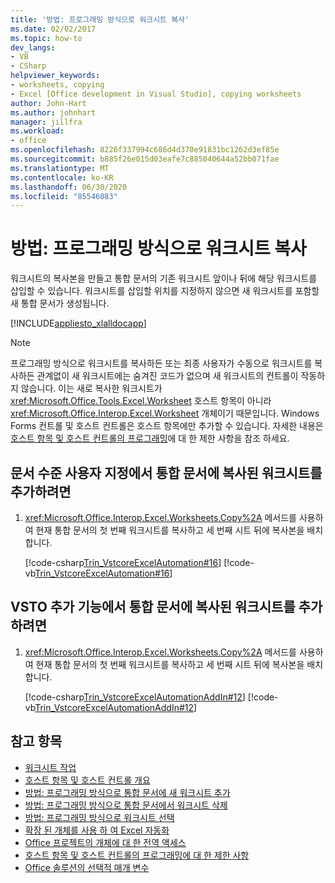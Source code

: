 ```yaml
---
title: '방법: 프로그래밍 방식으로 워크시트 복사'
ms.date: 02/02/2017
ms.topic: how-to
dev_langs:
- VB
- CSharp
helpviewer_keywords:
- worksheets, copying
- Excel [Office development in Visual Studio], copying worksheets
author: John-Hart
ms.author: johnhart
manager: jillfra
ms.workload:
- office
ms.openlocfilehash: 8226f337994c686d4d370e91831bc1262d3ef85e
ms.sourcegitcommit: b885f26e015d03eafe7c885040644a52bb071fae
ms.translationtype: MT
ms.contentlocale: ko-KR
ms.lasthandoff: 06/30/2020
ms.locfileid: "85546083"
---
```

# <a name="how-to-programmatically-copy-worksheets"></a>방법: 프로그래밍 방식으로 워크시트 복사
  워크시트의 복사본을 만들고 통합 문서의 기존 워크시트 앞이나 뒤에 해당 워크시트를 삽입할 수 있습니다. 워크시트를 삽입할 위치를 지정하지 않으면 새 워크시트를 포함할 새 통합 문서가 생성됩니다.

 [!INCLUDE[appliesto_xlalldocapp](../vsto/includes/appliesto-xlalldocapp-md.md)]

> [!NOTE]
> 프로그래밍 방식으로 워크시트를 복사하든 또는 최종 사용자가 수동으로 워크시트를 복사하든 관계없이 새 워크시트에는 숨겨진 코드가 없으며 새 워크시트의 컨트롤이 작동하지 않습니다. 이는 새로 복사한 워크시트가 <xref:Microsoft.Office.Tools.Excel.Worksheet> 호스트 항목이 아니라 <xref:Microsoft.Office.Interop.Excel.Worksheet> 개체이기 때문입니다. Windows Forms 컨트롤 및 호스트 컨트롤은 호스트 항목에만 추가할 수 있습니다. 자세한 내용은 [호스트 항목 및 호스트 컨트롤의 프로그래밍](../vsto/programmatic-limitations-of-host-items-and-host-controls.md)에 대 한 제한 사항을 참조 하세요.

## <a name="to-add-a-copied-worksheet-to-a-workbook-in-a-document-level-customization"></a>문서 수준 사용자 지정에서 통합 문서에 복사된 워크시트를 추가하려면

1. <xref:Microsoft.Office.Interop.Excel.Worksheets.Copy%2A> 메서드를 사용하여 현재 통합 문서의 첫 번째 워크시트를 복사하고 세 번째 시트 뒤에 복사본을 배치합니다.

     [!code-csharp[Trin_VstcoreExcelAutomation#16](../vsto/codesnippet/CSharp/Trin_VstcoreExcelAutomationCS/Sheet1.cs#16)]
     [!code-vb[Trin_VstcoreExcelAutomation#16](../vsto/codesnippet/VisualBasic/Trin_VstcoreExcelAutomation/Sheet1.vb#16)]

## <a name="to-add-a-copied-worksheet-to-a-workbook-in-a-vsto-add-in"></a>VSTO 추가 기능에서 통합 문서에 복사된 워크시트를 추가하려면

1. <xref:Microsoft.Office.Interop.Excel.Worksheets.Copy%2A> 메서드를 사용하여 현재 통합 문서의 첫 번째 워크시트를 복사하고 세 번째 시트 뒤에 복사본을 배치합니다.

     [!code-csharp[Trin_VstcoreExcelAutomationAddIn#12](../vsto/codesnippet/CSharp/trin_vstcoreexcelautomationaddin/ThisAddIn.cs#12)]
     [!code-vb[Trin_VstcoreExcelAutomationAddIn#12](../vsto/codesnippet/VisualBasic/trin_vstcoreexcelautomationaddin/ThisAddIn.vb#12)]

## <a name="see-also"></a>참고 항목
- [워크시트 작업](../vsto/working-with-worksheets.md)
- [호스트 항목 및 호스트 컨트롤 개요](../vsto/host-items-and-host-controls-overview.md)
- [방법: 프로그래밍 방식으로 통합 문서에 새 워크시트 추가](../vsto/how-to-programmatically-add-new-worksheets-to-workbooks.md)
- [방법: 프로그래밍 방식으로 통합 문서에서 워크시트 삭제](../vsto/how-to-programmatically-delete-worksheets-from-workbooks.md)
- [방법: 프로그래밍 방식으로 워크시트 선택](../vsto/how-to-programmatically-select-worksheets.md)
- [확장 된 개체를 사용 하 여 Excel 자동화](../vsto/automating-excel-by-using-extended-objects.md)
- [Office 프로젝트의 개체에 대 한 전역 액세스](../vsto/global-access-to-objects-in-office-projects.md)
- [호스트 항목 및 호스트 컨트롤의 프로그래밍에 대 한 제한 사항](../vsto/programmatic-limitations-of-host-items-and-host-controls.md)
- [Office 솔루션의 선택적 매개 변수](../vsto/optional-parameters-in-office-solutions.md)
